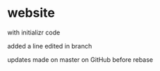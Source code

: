 # website
with initializr code

added a line
edited in branch

updates made on master on GitHub before rebase

